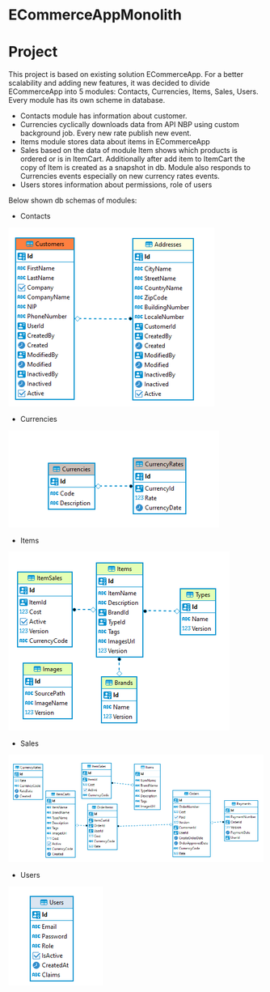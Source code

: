 # ECommerceAppMonolith
# Project
This project is based on existing solution ECommerceApp. For a better scalability and adding new features, it was decided to divide ECommerceApp into 5 modules: Contacts, Currencies, Items, Sales, Users. 
Every module has its own scheme in database. 
- Contacts module has information about customer. 
- Currencies cyclically downloads data from API NBP using custom background job. Every new rate publish new event.
- Items module stores data about items in ECommerceApp
- Sales based on the data of module Item shows which products is ordered or is in ItemCart. Additionally after add item to ItemCart the copy of Item is created as a snapshot in db. Module also responds to Currencies events especially on new currency rates events.
- Users stores information about permissions, role of users

Below shown db schemas of modules:

- Contacts 

![](https://raw.githubusercontent.com/kamasjdev/ECommerceAppMonolith/main/contacts_diagram.png)

- Currencies

![](https://raw.githubusercontent.com/kamasjdev/ECommerceAppMonolith/main/currencies_diagram.png)

- Items

![](https://raw.githubusercontent.com/kamasjdev/ECommerceAppMonolith/main/items_diagram.png)

- Sales

![](https://raw.githubusercontent.com/kamasjdev/ECommerceAppMonolith/main/sales_diagram.png)

- Users

![](https://raw.githubusercontent.com/kamasjdev/ECommerceAppMonolith/main/users_diagram.png)